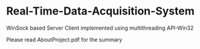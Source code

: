# Real-Time-Data-Acquisition-System
WinSock based Server Client implemented using multithreading API-Win32 

Please read AboutProject.pdf for the summary







